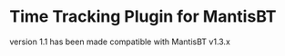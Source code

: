 Time Tracking Plugin for MantisBT
=================================

version 1.1 has been made compatible with MantisBT v1.3.x